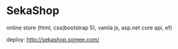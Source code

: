 # SekaShop
online store (html, css(bootstrap 5), vanila js, asp.net core api, ef)

deploy: http://sekashop.somee.com/
